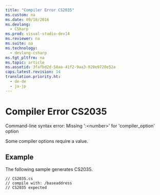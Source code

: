 ```yaml
---
title: "Compiler Error CS2035"
ms.custom: na
ms.date: 09/18/2016
ms.devlang: 
  - CSharp
ms.prod: visual-studio-dev14
ms.reviewer: na
ms.suite: na
ms.technology: 
  - devlang-csharp
ms.tgt_pltfrm: na
ms.topic: article
ms.assetid: 3fafbd2d-58aa-41f2-9aa3-028e9720e52a
caps.latest.revision: 14
translation.priority.ht: 
  - de-de
  - ja-jp
---
```

# Compiler Error CS2035
Command-line syntax error:  Missing ':<number\>' for 'compiler_option' option  
  
 Some compiler options require a value.  
  
## Example  
 The following sample generates CS2035.  
  
```  
// CS2035.cs  
// compile with: /baseaddress  
// CS2035 expected  
```